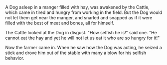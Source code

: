 A Dog asleep in a manger filled with hay, was awakened by the
Cattle, which came in tired and hungry from working in the field.
But the Dog would not let them get near the manger, and snarled
and snapped as if it were filled with the best of meat and bones,
all for himself.

The Cattle looked at the Dog in disgust. "How selfish he is!"
said one. "He cannot eat the hay and yet he will not let us eat
it who are so hungry for it!"

Now the farmer came in. When he saw how the Dog was acting, he
seized a stick and drove him out of the stable with many a blow
for his selfish behavior.
